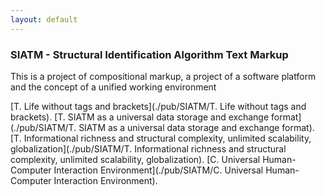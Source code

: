 ```yaml
---
layout: default
---
```


### SIATM - Structural Identification Algorithm Text Markup
This is a project of compositional markup, a project of a software platform and the concept of a unified working environment


[T. Life without tags and brackets](./pub/SIATM/T. Life without tags and brackets).
[T. SIATM as a universal data storage and exchange format](./pub/SIATM/T. SIATM as a universal data storage and exchange format).
[T. Informational richness and structural complexity, unlimited scalability, globalization](./pub/SIATM/T. Informational richness and structural complexity, unlimited scalability, globalization).
[C. Universal Human-Computer Interaction Environment](./pub/SIATM/C. Universal Human-Computer Interaction Environment).

